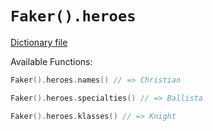 # `Faker().heroes`

[Dictionary file](../src/main/resources/locales/en/heroes.yml)

Available Functions:  
```kotlin
Faker().heroes.names() // => Christian

Faker().heroes.specialties() // => Ballista

Faker().heroes.klasses() // => Knight
```
